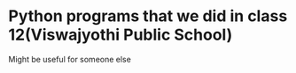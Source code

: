 # Python programs that we did in class 12(Viswajyothi Public School)
Might be useful for someone else
